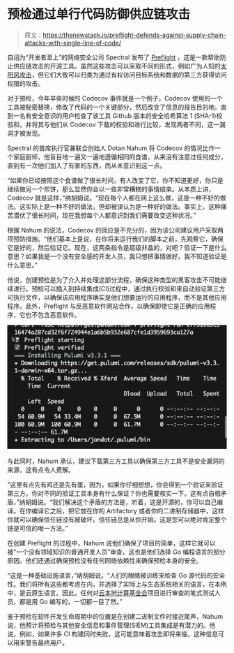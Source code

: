 # 预检通过单行代码防御供应链攻击

> 原文：<https://thenewstack.io/preflight-defends-against-supply-chain-attacks-with-single-line-of-code/>

自诩为“开发者至上”的网络安全公司 Spectral 发布了 [Preflight](https://github.com/SpectralOps/preflight) ，这是一款帮助防止供应链攻击的开源工具。虽然这些攻击可以采取不同的形式，例如广为人知的[太阳风攻击](https://thenewstack.io/solarwinds-the-worlds-biggest-security-failure-and-open-sources-better-answer/)，但它们大致可以归类为通过有权访问目标系统和数据的第三方获得访问权限的攻击。

对于预检，今年早些时候的 Codecov 事件就是一个例子，Codecov 使用的一个工具被秘密替换，修改了代码的一个关键部分，然后改变了信息的报告目的地。直到一名有安全意识的用户检查了该工具 Github 版本的安全哈希算法 1 (SHA-1)校验和，并将其与他们从 Codecov 下载的校验和进行比较，发现两者不同，这一漏洞才被发现。

Spectral 的首席执行官兼联合创始人 Dotan Nahum 将 Codecov 的情况比作一个家庭厨师，他盲目地一遍又一遍地遵循相同的食谱，从来没有注意过任何成分，直到有一次他们加入了有害的东西，而从未意识到这一点。

“如果你已经按照这个食谱做了很长时间，有人改变了它，你不知道更好，你只是继续做另一个煎饼，那么显然你会以一些非常糟糕的事情结束。从本质上讲，Codecov 就是这样，”纳胡姆说。“现在每个人都在网上这么做，这是一种不好的做法。这实际上是一种不好的做法，但却被误认为是一种好的做法。事实上，这种痛苦潜伏了很长时间，现在我想每个人都意识到我们需要改变这种状况。”

根据 Nahum 的说法，Codecov 的回应是不充分的，因为该公司建议用户采取两项预防措施。“他们基本上是说，在你将来运行我们的脚本之前，先观察它，确保它是好的，然后验证它。现在，这两条指令是超级非晶的，对吧？验证一下是什么意思？如果我是一个没有安全感的开发人员，我只想把事情做好。我不知道验证是什么意思。”

他说，创建预检是为了介入并处理这部分流程，确保这种类型的黑客攻击不可能继续进行。预检可以插入到持续集成(CI)过程中，通过执行校验和来自动验证第三方可执行文件，以确保该应用程序确实是他们想要运行的应用程序，而不是其他应用程序。此外，Preflight 与反恶意软件网站合作，以确保即使它是正确的应用程序，它也不包含恶意软件。

![](img/337a17f482de74f6a846fab54e9a63ed.png)

与此同时，Nahum 承认，建议下载第三方工具以确保第三方工具不是安全漏洞的来源，这有点令人费解。

“这里有点先有鸡还是先有蛋，因为，如果你仔细想想，你会得到一个验证来验证第三方。你对不同的验证工具本身有什么保证？你也需要核实一下。这有点自相矛盾，”纳胡姆说。“我们解决这个矛盾的方法是，听着，这是开源的，你可以自己编译。在你编译它之后，把它放在你的 Artifactory 或者你的二进制存储器中，这样你就可以确保信任链没有被破坏。信任链总是从你开始。这是您可以绝对肯定整个链是可信的唯一方法。”

在创建 Preflight 的过程中，Nahum 说他们确保了项目的简单，这样它就可以被“一个没有领域知识的普通开发人员”审查，这也是他们选择 Go 编程语言的部分原因。他们还通过确保预检没有任何网络依赖性来确保预检本身的安全。

“这是一种基础设施语言，”纳胡姆说。“人们的眼睛被训练来检查 Go 源代码的安全性。我们将所有这些都考虑在内，并选择了实际上与生态系统相关的语言，在本例中，是云原生语言。因此，任何对[云本地计算基金会](https://cncf.io/?utm_content=inline-mention)项目进行审查的笔式测试人员，都是用 Go 编写的，一切都一目了然。”

鉴于预检在软件开发生命周期中的位置是在创建二进制文件时接近尾声，Nahum 说，他预计将预检与其他安全信息和事件管理(SIEM)工具集成是有潜力的。他说，例如，如果许多 CI 构建同时失败，这可能意味着攻击即将来临，这种信息可以用来警告最终用户。

<svg xmlns:xlink="http://www.w3.org/1999/xlink" viewBox="0 0 68 31" version="1.1"><title>Group</title> <desc>Created with Sketch.</desc></svg>